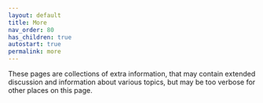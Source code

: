 ```yaml
---
layout: default
title: More
nav_order: 80
has_children: true
autostart: true
permalink: more
---
```


These pages are collections of extra information, that may contain extended discussion and information about various topics, but may be too verbose for other places on this page.
